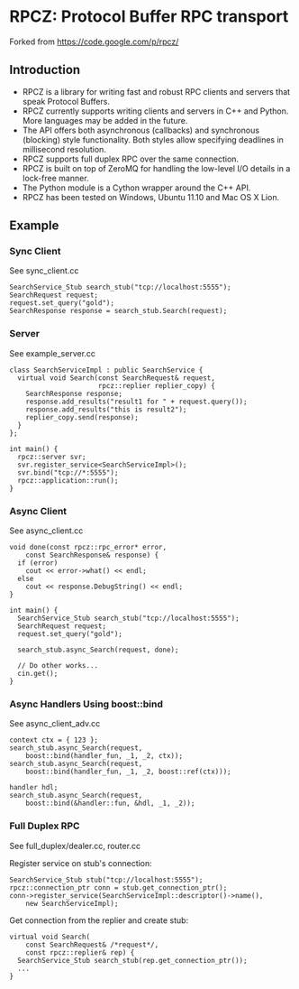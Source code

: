 RPCZ: Protocol Buffer RPC transport
===================================

Forked from https://code.google.com/p/rpcz/

Introduction
------------

* RPCZ is a library for writing fast and robust RPC clients and servers that speak Protocol Buffers. 
* RPCZ currently supports writing clients and servers in C++ and Python. More languages may be added in the future. 
* The API offers both asynchronous (callbacks) and synchronous (blocking) style functionality. Both styles allow specifying deadlines in millisecond resolution. 
* RPCZ supports full duplex RPC over the same connection.
* RPCZ is built on top of ZeroMQ for handling the low-level I/O details in a lock-free manner. 
* The Python module is a Cython wrapper around the C++ API. 
* RPCZ has been tested on Windows, Ubuntu 11.10 and Mac OS X Lion.
    
Example
--------
### Sync Client
See sync_client.cc

    SearchService_Stub search_stub("tcp://localhost:5555");
    SearchRequest request;
    request.set_query("gold");
    SearchResponse response = search_stub.Search(request);

### Server
See example_server.cc

    class SearchServiceImpl : public SearchService {
      virtual void Search(const SearchRequest& request,
                          rpcz::replier replier_copy) {
        SearchResponse response;
        response.add_results("result1 for " + request.query());
        response.add_results("this is result2");
        replier_copy.send(response);
      }
    };
    
    int main() {
      rpcz::server svr;
      svr.register_service<SearchServiceImpl>();
      svr.bind("tcp://*:5555");
      rpcz::application::run();
    }

### Async Client
See async_client.cc

    void done(const rpcz::rpc_error* error,
        const SearchResponse& response) {
      if (error) 
        cout << error->what() << endl;
      else
        cout << response.DebugString() << endl;
    }
    
    int main() {
      SearchService_Stub search_stub("tcp://localhost:5555");
      SearchRequest request;
      request.set_query("gold");
    
      search_stub.async_Search(request, done);
    
      // Do other works...
      cin.get();
    }
    
### Async Handlers Using boost::bind
See async_client_adv.cc

    context ctx = { 123 };
    search_stub.async_Search(request,
        boost::bind(handler_fun, _1, _2, ctx));
    search_stub.async_Search(request,
        boost::bind(handler_fun, _1, _2, boost::ref(ctx)));
  
    handler hdl;
    search_stub.async_Search(request,
        boost::bind(&handler::fun, &hdl, _1, _2));

### Full Duplex RPC
See full_duplex/dealer.cc, router.cc

Register service on stub's connection:

    SearchService_Stub stub("tcp://localhost:5555");
    rpcz::connection_ptr conn = stub.get_connection_ptr();
    conn->register_service(SearchServiceImpl::descriptor()->name(),
        new SearchServiceImpl);

Get connection from the replier and create stub:

    virtual void Search(
        const SearchRequest& /*request*/,
        const rpcz::replier& rep) {
      SearchService_Stub search_stub(rep.get_connection_ptr());
      ...
    }
